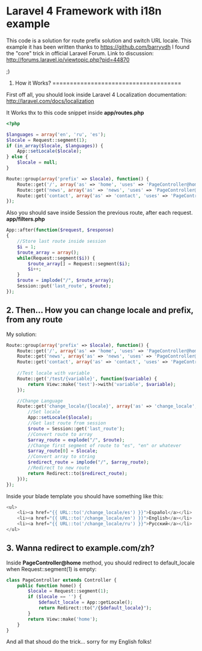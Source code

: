 Laravel 4 Framework with i18n example
=====================================

This code is a solution for route prefix solution and switch URL locale. This example it has been 
written thanks to https://github.com/barryvdh I found the "core" trick in 
official Laravel Forum. Link to discussion: http://forums.laravel.io/viewtopic.php?pid=44870

;)

1. How it Works?
=====================================

First off all, you should look inside Laravel 4 Localization documentation: http://laravel.com/docs/localization

 It Works thx to this code snippet inside <strong>app/routes.php</strong>

```PHP
<?php

$languages = array('en', 'ru', 'es');
$locale = Request::segment(1);
if (in_array($locale, $languages)) {
    App::setLocale($locale);
} else {
    $locale = null;
}

Route::group(array('prefix' => $locale), function() {
    Route::get('/', array('as' => 'home', 'uses' => 'PageController@home' ));
    Route::get('news', array('as' => 'news', 'uses' => 'PageController@news' ));
    Route::get('contact', array('as' => 'contact', 'uses' => 'PageController@contact'));
});
```

Also you should save inside Session the previous route, after each request. <strong>app/filters.php</strong>

```PHP
App::after(function($request, $response)
{
    //Store last route inside session
    $i = 1;
    $route_array = array();
    while(Request::segment($i)) {
        $route_array[] = Request::segment($i);
        $i++;
    }
    $route = implode("/", $route_array);
    Session::put('last_route', $route);
});
````

## 2. Then... How you can change locale and prefix, from any route

My solution:

```PHP
Route::group(array('prefix' => $locale), function() {
    Route::get('/', array('as' => 'home', 'uses' => 'PageController@home' ));
    Route::get('news', array('as' => 'news', 'uses' => 'PageController@news' ));
    Route::get('contact', array('as' => 'contact', 'uses' => 'PageController@contact'));
    
    //Test locale with variable
    Route::get('/test/{variable}', function($variable) {
        return View::make('test')->with('variable', $variable);
    });

    //Change Language
    Route::get('change_locale/{locale}', array('as' => 'change_locale', function($locale) {
        //Set locale
        App::setLocale($locale);
        //Get last route from session
        $route = Session::get('last_route');
        //Convert route to array
        $array_route = explode("/", $route);
        //Change first segment of route to "es", "en" or whatever
        $array_route[0] = $locale;
        //Convert array to string
        $redirect_route = implode("/", $array_route);
        //Redirect to new route
        return Redirect::to($redirect_route);
    }));
});
```

Inside your blade template you should have something like this:

```PHP
<ul>
    <li><a href="{{ URL::to('/change_locale/es') }}">Español</a></li>
    <li><a href="{{ URL::to('/change_locale/en') }}">English</a></li>
    <li><a href="{{ URL::to('/change_locale/ru') }}">Pусский</a></li>
</ul>
```

## 3. Wanna redirect to example.com/zh?

Inside <strong>PageController@home</strong> method, you should redirect to default_locale when Request::segment(1) is empty:

```PHP
class PageController extends Controller {  
    public function home() {
        $locale = Request::segment(1);    
        if ($locale == '') {
            $default_locale = App::getLocale();
            return Redirect::to("/{$default_locale}");
        }
        return View::make('home');
    }
}
```

And all that shoud do the trick... sorry for my English folks!